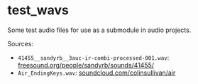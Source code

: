 test_wavs
=========

Some test audio files for use as a submodule in audio projects.

Sources:

* `41455__sandyrb__3auc-ir-combi-processed-001.wav`: [freesound.org/people/sandyrb/sounds/41455/](http://www.freesound.org/people/sandyrb/sounds/41455/)
* `Air_EndingKeys.wav`: [soundcloud.com/colinsullivan/air](http://soundcloud.com/colinsullivan/air) 
